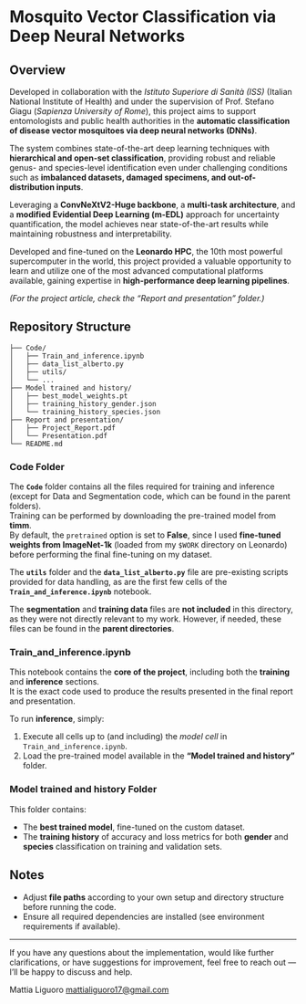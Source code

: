 # Mosquito Vector Classification via Deep Neural Networks

## Overview  
Developed in collaboration with the *Istituto Superiore di Sanità (ISS)* (Italian National Institute of Health) and under the supervision of Prof. Stefano Giagu (*Sapienza University of Rome*), this project aims to support entomologists and public health authorities in the **automatic classification of disease vector mosquitoes via deep neural networks (DNNs)**.  

The system combines state-of-the-art deep learning techniques with **hierarchical and open-set classification**, providing robust and reliable genus- and species-level identification even under challenging conditions such as **imbalanced datasets, damaged specimens, and out-of-distribution inputs**.  

Leveraging a **ConvNeXtV2-Huge backbone**, a **multi-task architecture**, and a **modified Evidential Deep Learning (m-EDL)** approach for uncertainty quantification, the model achieves near state-of-the-art results while maintaining robustness and interpretability.  

Developed and fine-tuned on the **Leonardo HPC**, the 10th most powerful supercomputer in the world, this project provided a valuable opportunity to learn and utilize one of the most advanced computational platforms available, gaining expertise in **high-performance deep learning pipelines**.  

*(For the project article, check the “Report and presentation” folder.)*  


## Repository Structure  

```
├── Code/
│   ├── Train_and_inference.ipynb
│   ├── data_list_alberto.py
│   ├── utils/
│   └── ...
├── Model trained and history/
│   ├── best_model_weights.pt
│   ├── training_history_gender.json
│   └── training_history_species.json
├── Report and presentation/
│   ├── Project_Report.pdf
│   └── Presentation.pdf
└── README.md
```

### Code Folder  
The **`Code`** folder contains all the files required for training and inference (except for Data and Segmentation code, which can be found in the parent folders).  
Training can be performed by downloading the pre-trained model from **timm**.  
By default, the `pretrained` option is set to **False**, since I used **fine-tuned weights from ImageNet-1k** (loaded from my `$WORK` directory on Leonardo) before performing the final fine-tuning on my dataset.  

The **`utils`** folder and the **`data_list_alberto.py`** file are pre-existing scripts provided for data handling, as are the first few cells of the **`Train_and_inference.ipynb`** notebook.  

The **segmentation** and **training data** files are **not included** in this directory, as they were not directly relevant to my work. However, if needed, these files can be found in the **parent directories**.  


### Train_and_inference.ipynb  
This notebook contains the **core of the project**, including both the **training** and **inference** sections.  
It is the exact code used to produce the results presented in the final report and presentation.  

To run **inference**, simply:
1. Execute all cells up to (and including) the *model cell* in `Train_and_inference.ipynb`.
2. Load the pre-trained model available in the **“Model trained and history”** folder.  


### Model trained and history Folder  
This folder contains:
- The **best trained model**, fine-tuned on the custom dataset.  
- The **training history** of accuracy and loss metrics for both **gender** and **species** classification on training and validation sets.  


## Notes  
- Adjust **file paths** according to your own setup and directory structure before running the code.  
- Ensure all required dependencies are installed (see environment requirements if available).  


---

If you have any questions about the implementation, would like further clarifications, or have suggestions for improvement, feel free to reach out — I’ll be happy to discuss and help.

Mattia Liguoro
mattialiguoro17@gmail.com
